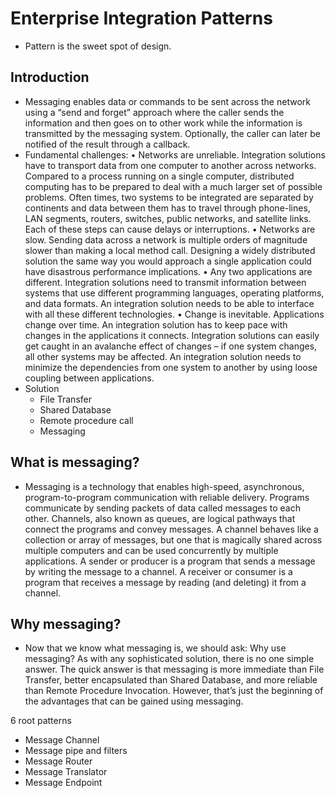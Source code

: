 # Enterprise Integration Patterns

- Pattern is the sweet spot of design. 

## Introduction
- Messaging enables data or commands to be sent across the network using a “send and forget” approach where the caller sends the information and then goes on to other work while the information is transmitted by the messaging system. Optionally, the caller can later be notified of the result through a callback.
- Fundamental challenges:
    • Networks are unreliable. Integration solutions have to transport data from one computer to another across networks. Compared to a process running on a single computer, distributed computing has to be prepared to deal with a much larger set of possible problems. Often times, two systems to be integrated are separated by continents and data between them has to travel through phone-lines, LAN segments, routers, switches, public networks, and satellite links. Each of these steps can cause delays or interruptions.
    • Networks are slow. Sending data across a network is multiple orders of magnitude slower than making a local method call. Designing a widely distributed solution the same way you would approach a single application could have disastrous performance implications.
    • Any two applications are different. Integration solutions need to transmit information between systems that use different programming languages, operating platforms, and data formats. An integration solution needs to be able to interface with all these different technologies.
    • Change is inevitable. Applications change over time. An integration solution has to keep pace with changes in the applications it connects. Integration solutions can easily get caught in an avalanche effect of changes – if one system changes, all other systems may be affected. An integration solution needs to minimize the dependencies from one system to another by using loose coupling between applications.
- Solution
    - File Transfer
    - Shared Database
    - Remote procedure call
    - Messaging

## What is messaging?
- Messaging is a technology that enables high-speed, asynchronous, program-to-program communication with reliable delivery. Programs communicate by sending packets of data called messages to each other. Channels, also known as queues, are logical pathways that connect the programs and convey messages. A channel behaves like a collection or array of messages, but one that is magically shared across multiple computers and can be used concurrently by multiple applications. A sender or producer is a program that sends a message by writing the message to a channel. A receiver or consumer is a program that receives a message by reading (and deleting) it from a channel.

## Why messaging?
- Now that we know what messaging is, we should ask: Why use messaging? As with any sophisticated solution, there is no one simple answer. The quick answer is that messaging is more immediate than File Transfer, better encapsulated than Shared Database, and more reliable than Remote Procedure Invocation. However, that’s just the beginning of the advantages that can be gained using messaging.

6 root patterns
- Message Channel
- Message pipe and filters
- Message Router
- Message Translator
- Message Endpoint